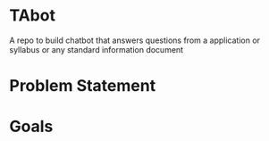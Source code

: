 # TAbot
A repo to build chatbot that answers questions from a application or syllabus or any standard information document

# Problem Statement

# Goals
